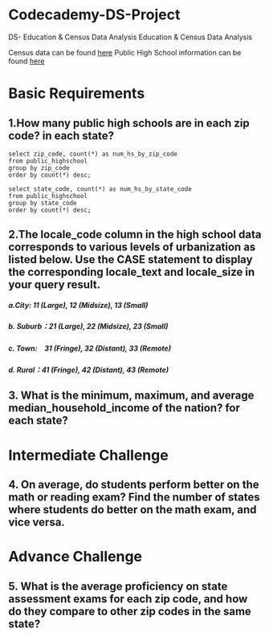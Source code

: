 # Codecademy-DS-Project # 
DS-  Education &amp; Census Data Analysis 
Education & Census Data Analysis 

Census data can be found [here](https://docs.google.com/spreadsheets/d/1NAgjKKhdGrvwwlc0aoH4JvjrScsytst0g_cVCsdX0Jk/edit#gid=1774413306)
Public High School information can be found [here](https://docs.google.com/spreadsheets/d/1EyKaewf2Oyhh_Qfmn_csZxxC1ypkb5oPsqMFfJTlndE/edit#gid=274575715)

# **Basic Requirements**

## 1.How many public high schools are in each zip code? in each state?
```
select zip_code, count(*) as num_hs_by_zip_code
from public_highschool
group by zip_code
order by count(*) desc; 
```

```
select state_code, count(*) as num_hs_by_state_code
from public_highschool
group by state_code
order by count(*) desc; 
````

## 2.The locale_code column in the high school data corresponds to various levels of urbanization as listed below. Use the CASE statement to display the corresponding locale_text and locale_size in your query result.

  
  ##### a.City: 11 (Large), 12 (Midsize), 13 (Small)
  ##### b. Suburb：21 (Large), 22 (Midsize), 23 (Small)
  ##### c. Town:　31 (Fringe), 32 (Distant), 33 (Remote)
  ##### d. Rural：41 (Fringe), 42 (Distant), 43 (Remote)

## 3. What is the minimum, maximum, and average median_household_income of the nation? for each state?

# **Intermediate Challenge**
## 4. On average, do students perform better on the math or reading exam? Find the number of states where students do better on the math exam, and vice versa.

# **Advance Challenge**
## 5. What is the average proficiency on state assessment exams for each zip code, and how do they compare to other zip codes in the same state?
